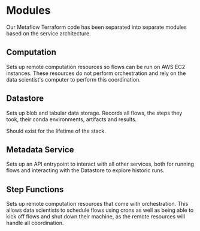 # Modules

Our Metaflow Terraform code has been separated into separate modules based on the service architecture.

## Computation

Sets up remote computation resources so flows can be run on AWS EC2 instances. These resources do not perform 
orchestration and rely on the data scientist's computer to perform this coordination.

## Datastore

Sets up blob and tabular data storage. Records all flows, the steps they took, their conda environments, artifacts 
and results.

Should exist for the lifetime of the stack.

## Metadata Service

Sets up an API entrypoint to interact with all other services, both for running flows and interacting with the 
Datastore to explore historic runs.

## Step Functions

Sets up remote computation resources that come with orchestration. This allows data scientists to schedule flows 
using crons as well as being able to kick off flows and shut down their machine, as the remote resources will handle 
all coordination.
